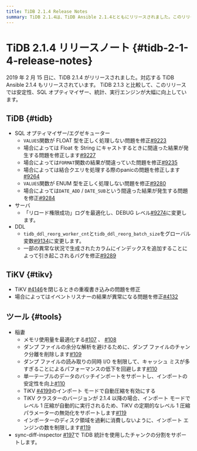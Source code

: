 ```yaml
---
title: TiDB 2.1.4 Release Notes
summary: TiDB 2.1.4は、TiDB Ansible 2.1.4とともにリリースされました。このリリースでは、安定性、SQLオプティマイザー、統計、実行エンジンが大幅に向上しています。TiKVの問題も修正され、稲妻ツールも最適化されました。
---
```


# TiDB 2.1.4 リリースノート {#tidb-2-1-4-release-notes}

2019 年 2 月 15 日に、TiDB 2.1.4 がリリースされました。対応する TiDB Ansible 2.1.4 もリリースされています。 TiDB 2.1.3 と比較して、このリリースでは安定性、SQL オプティマイザー、統計、実行エンジンが大幅に向上しています。

## TiDB {#tidb}

-   SQL オプティマイザー/エグゼキューター
    -   `VALUES`関数が FLOAT 型を正しく処理しない問題を修正[#9223](https://github.com/pingcap/tidb/pull/9223)
    -   場合によっては Float を String にキャストするときに間違った結果が発生する問題を修正します[#9227](https://github.com/pingcap/tidb/pull/9227)
    -   場合によっては`FORMAT`関数の結果が間違っていた問題を修正[#9235](https://github.com/pingcap/tidb/pull/9235)
    -   場合によっては結合クエリを処理する際のpanicの問題を修正します[#9264](https://github.com/pingcap/tidb/pull/9264)
    -   `VALUES`関数が ENUM 型を正しく処理しない問題を修正[#9280](https://github.com/pingcap/tidb/pull/9280)
    -   場合によっては`DATE_ADD` / `DATE_SUB`という間違った結果が発生する問題を修正[#9284](https://github.com/pingcap/tidb/pull/9284)
-   サーバ
    -   「リロード権限成功」ログを最適化し、DEBUG レベル[#9274](https://github.com/pingcap/tidb/pull/9274)に変更します。
-   DDL
    -   `tidb_ddl_reorg_worker_cnt`と`tidb_ddl_reorg_batch_size`をグローバル変数[#9134](https://github.com/pingcap/tidb/pull/9134)に変更します。
    -   一部の異常な状況で生成されたカラムにインデックスを追加することによって引き起こされるバグを修正[#9289](https://github.com/pingcap/tidb/pull/9289)

## TiKV {#tikv}

-   TiKV [#4146](https://github.com/tikv/tikv/pull/4146)を閉じるときの重複書き込みの問題を修正
-   場合によってはイベントリスナーの結果が異常になる問題を修正[#4132](https://github.com/tikv/tikv/pull/4132)

## ツール {#tools}

-   稲妻
    -   メモリ使用量を最適化する[#107](https://github.com/pingcap/tidb-lightning/pull/107) 、 [#108](https://github.com/pingcap/tidb-lightning/pull/108)
    -   ダンプ ファイルの余分な解析を避けるために、ダンプ ファイルのチャンク分離を削除します[#109](https://github.com/pingcap/tidb-lightning/pull/109)
    -   ダンプ ファイルの読み取りの同時 I/O を制限して、キャッシュ ミスが多すぎることによるパフォーマンスの低下を回避します[#110](https://github.com/pingcap/tidb-lightning/pull/110)
    -   単一テーブルのデータのバッチインポートをサポートし、インポートの安定性を向上[#110](https://github.com/pingcap/tidb-lightning/pull/113)
    -   TiKV [#4199](https://github.com/tikv/tikv/pull/4199)のインポート モードで自動圧縮を有効にする
    -   TiKV クラスターのバージョンが 2.1.4 以降の場合、インポート モードでレベル 1 圧縮が自動的に実行されるため、TiKV の定期的なレベル 1 圧縮パラメーターの無効化をサポートします[#119](https://github.com/pingcap/tidb-lightning/pull/119)
    -   インポーターのディスク領域を過剰に消費しないように、インポート エンジンの数を制限します[#119](https://github.com/pingcap/tidb-lightning/pull/119)
-   sync-diff-inspector [#197](https://github.com/pingcap/tidb-tools/pull/197)で TiDB 統計を使用したチャンクの分割をサポートします。
